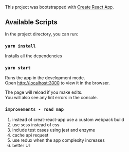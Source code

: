 This project was bootstrapped with [Create React App](https://github.com/facebook/create-react-app).

## Available Scripts

In the project directory, you can run:

### `yarn install`

Installs all the dependencies


### `yarn start`

Runs the app in the development mode.<br />
Open [http://localhost:3000](http://localhost:3000) to view it in the browser.

The page will reload if you make edits.<br />
You will also see any lint errors in the console.

### `improvements - road map`

1) instead of creat-react-app use a custom webpack build
2) use scss instead of css
3) include test cases using jest and enzyme
4) cache api request
5) use redux when the app complexity increases
6) better UI


